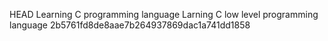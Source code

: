 HEAD
Learning C programming language
Larning C low level programming language
2b5761fd8de8aae7b264937869dac1a741dd1858

